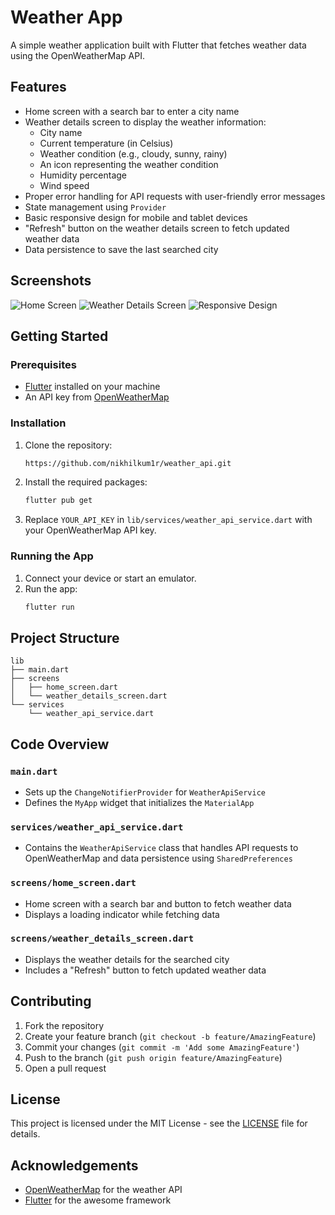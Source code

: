 # Weather App

A simple weather application built with Flutter that fetches weather data using the OpenWeatherMap API.

## Features

- Home screen with a search bar to enter a city name
- Weather details screen to display the weather information:
  - City name
  - Current temperature (in Celsius)
  - Weather condition (e.g., cloudy, sunny, rainy)
  - An icon representing the weather condition
  - Humidity percentage
  - Wind speed
- Proper error handling for API requests with user-friendly error messages
- State management using `Provider`
- Basic responsive design for mobile and tablet devices
- "Refresh" button on the weather details screen to fetch updated weather data
- Data persistence to save the last searched city

## Screenshots

![Home Screen](Screenshot_2024-07-01-18-16-52-760_com.example.weather_app.jpg)
![Weather Details Screen](Screenshot_2024-07-01-18-16-41-997_com.example.weather_app.jpg)
![Responsive Design](Weather%20App%20-%20Google%20Chrome%2001-07-2024%2018_20_17.png)

## Getting Started

### Prerequisites

- [Flutter](https://flutter.dev/docs/get-started/install) installed on your machine
- An API key from [OpenWeatherMap](https://openweathermap.org/api)

### Installation

1. Clone the repository:

   ```bash
   https://github.com/nikhilkum1r/weather_api.git
   ```

2. Install the required packages:

   ```bash
   flutter pub get
   ```

3. Replace `YOUR_API_KEY` in `lib/services/weather_api_service.dart` with your OpenWeatherMap API key.

### Running the App

1. Connect your device or start an emulator.
2. Run the app:
   ```bash
   flutter run
   ```

## Project Structure

```
lib
├── main.dart
├── screens
│   ├── home_screen.dart
│   └── weather_details_screen.dart
└── services
    └── weather_api_service.dart
```

## Code Overview

### `main.dart`

- Sets up the `ChangeNotifierProvider` for `WeatherApiService`
- Defines the `MyApp` widget that initializes the `MaterialApp`

### `services/weather_api_service.dart`

- Contains the `WeatherApiService` class that handles API requests to OpenWeatherMap and data persistence using `SharedPreferences`

### `screens/home_screen.dart`

- Home screen with a search bar and button to fetch weather data
- Displays a loading indicator while fetching data

### `screens/weather_details_screen.dart`

- Displays the weather details for the searched city
- Includes a "Refresh" button to fetch updated weather data

## Contributing

1. Fork the repository
2. Create your feature branch (`git checkout -b feature/AmazingFeature`)
3. Commit your changes (`git commit -m 'Add some AmazingFeature'`)
4. Push to the branch (`git push origin feature/AmazingFeature`)
5. Open a pull request

## License

This project is licensed under the MIT License - see the [LICENSE](LICENSE) file for details.

## Acknowledgements

- [OpenWeatherMap](https://openweathermap.org/) for the weather API
- [Flutter](https://flutter.dev/) for the awesome framework
